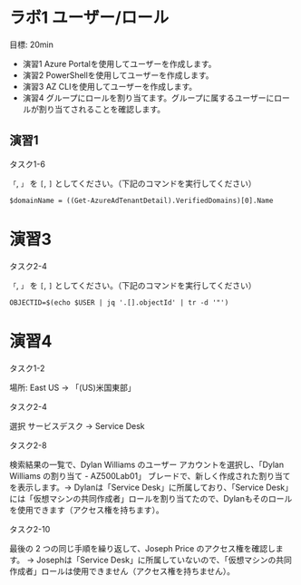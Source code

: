 # ラボ1 ユーザー/ロール

目標: 20min

- 演習1 Azure Portalを使用してユーザーを作成します。
- 演習2 PowerShellを使用してユーザーを作成します。
- 演習3 AZ CLIを使用してユーザーを作成します。
- 演習4 グループにロールを割り当てます。グループに属するユーザーにロールが割り当てされることを確認します。

## 演習1

タスク1-6


`「`, `」` を `[`, `]` としてください。（下記のコマンドを実行してください）
```
$domainName = ((Get-AzureAdTenantDetail).VerifiedDomains)[0].Name
```

# 演習3

タスク2-4

`「`, `」` を `[`, `]` としてください。（下記のコマンドを実行してください）

```
OBJECTID=$(echo $USER | jq '.[].objectId' | tr -d '"')
```

# 演習4

タスク1-2 

場所: East US → 「(US)米国東部」

タスク2-4

選択 サービスデスク → Service Desk

タスク2-8

検索結果の一覧で、Dylan Williams のユーザー アカウントを選択し、「Dylan Williams の割り当て - AZ500Lab01」 ブレードで、新しく作成された割り当てを表示します。→ Dylanは「Service Desk」に所属しており、「Service Desk」には「仮想マシンの共同作成者」ロールを割り当てたので、Dylanもそのロールを使用できます（アクセス権を持ちます）。

タスク2-10

最後の 2 つの同じ手順を繰り返して、Joseph Price のアクセス権を確認します。  → Josephは「Service Desk」に所属していないので、「仮想マシンの共同作成者」ロールは使用できません（アクセス権を持ちません）。

